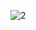 ![2](https://github.com/nabihaBea/Career-Management-App/assets/167809511/ca7ca99d-0f21-4ff8-8b50-e38f0792a68b)
